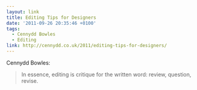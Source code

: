 ```yaml
---
layout: link
title: Editing Tips for Designers
date: '2011-09-26 20:35:46 +0100'
tags:
  - Cennydd Bowles
  - Editing
link: http://cennydd.co.uk/2011/editing-tips-for-designers/
---
```

Cennydd Bowles:

> In essence, editing is critique for the written word: review, question, revise.
